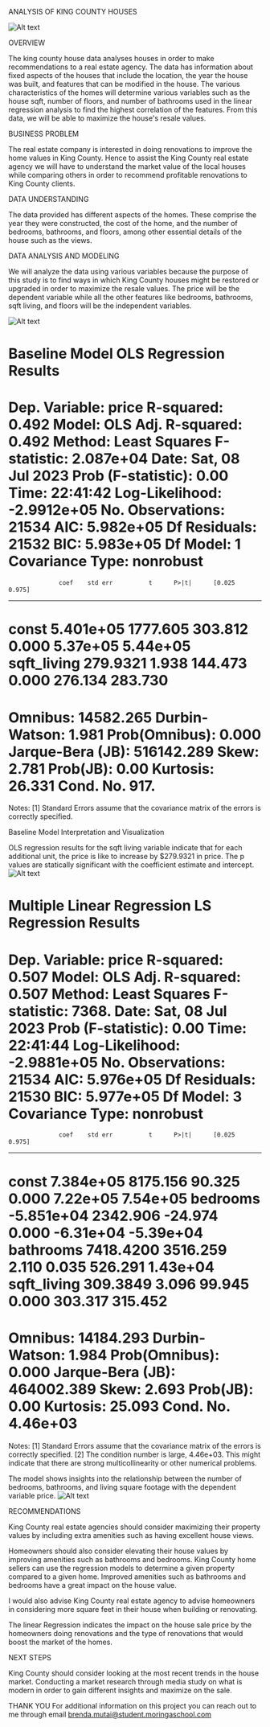 ANALYSIS OF KING COUNTY HOUSES

![Alt text](20230709_103354-2.jpg)

OVERVIEW

The king county house data analyses houses in order to make recommendations to a real estate agency. The data has information about fixed aspects of the houses that include the location, the year the house was built, and features that can be modified in the house. The various characteristics of the homes will determine various variables such as the house sqft, number of floors, and number of bathrooms used in the linear regression analysis to find the highest correlation of the features. From this data, we will be able to maximize the house's resale values.

BUSINESS PROBLEM

The real estate company is interested in doing renovations to improve the home values in King County. Hence to assist the King County real estate agency we will have to understand the market value of the local houses while comparing others in order to recommend profitable renovations to King County clients.

DATA UNDERSTANDING

The data provided  has different aspects of the homes. These comprise the year they were constructed, the cost of the home, and the number of bedrooms, bathrooms, and floors, among other essential details of the house such as the views.

DATA ANALYSIS AND MODELING

We will analyze the data using various variables because the purpose of this study is to find ways in which King County houses might be restored or upgraded in order to maximize the resale values.
The price will be the dependent variable while all the other features like bedrooms, bathrooms, sqft living, and floors will be the independent variables.

![Alt text](image.png)

Baseline Model
          OLS Regression Results                            
==============================================================================
Dep. Variable:                  price   R-squared:                       0.492
Model:                            OLS   Adj. R-squared:                  0.492
Method:                 Least Squares   F-statistic:                 2.087e+04
Date:                Sat, 08 Jul 2023   Prob (F-statistic):               0.00
Time:                        22:41:42   Log-Likelihood:            -2.9912e+05
No. Observations:               21534   AIC:                         5.982e+05
Df Residuals:                   21532   BIC:                         5.983e+05
Df Model:                           1                                         
Covariance Type:            nonrobust                   
===============================================================================
                  coef    std err          t      P>|t|      [0.025      0.975]
-------------------------------------------------------------------------------
const        5.401e+05   1777.605    303.812      0.000    5.37e+05    5.44e+05
sqft_living   279.9321      1.938    144.473      0.000     276.134     283.730
==============================================================================
Omnibus:                    14582.265   Durbin-Watson:                   1.981
Prob(Omnibus):                  0.000   Jarque-Bera (JB):           516142.289
Skew:                           2.781   Prob(JB):                         0.00
Kurtosis:                      26.331   Cond. No.                         917.
==============================================================================

Notes:
[1] Standard Errors assume that the covariance matrix of the errors is correctly specified.

Baseline Model Interpretation and Visualization

 OLS regression results for the sqft living variable indicate that for each additional unit, the price is like to increase by $279.9321 in price.
The p values are statically significant with the coefficient estimate and intercept.
![Alt text](image-1.png)

Multiple Linear Regression
LS Regression Results                            
==============================================================================
Dep. Variable:                  price   R-squared:                       0.507
Model:                            OLS   Adj. R-squared:                  0.507
Method:                 Least Squares   F-statistic:                     7368.
Date:                Sat, 08 Jul 2023   Prob (F-statistic):               0.00
Time:                        22:41:44   Log-Likelihood:            -2.9881e+05
No. Observations:               21534   AIC:                         5.976e+05
Df Residuals:                   21530   BIC:                         5.977e+05
Df Model:                           3                                         
Covariance Type:            nonrobust                                         
===============================================================================
                  coef    std err          t      P>|t|      [0.025      0.975]
-------------------------------------------------------------------------------
const        7.384e+05   8175.156     90.325      0.000    7.22e+05    7.54e+05
bedrooms    -5.851e+04   2342.906    -24.974      0.000   -6.31e+04   -5.39e+04
bathrooms    7418.4200   3516.259      2.110      0.035     526.291    1.43e+04
sqft_living   309.3849      3.096     99.945      0.000     303.317     315.452
===============================================================================
Omnibus:                    14184.293   Durbin-Watson:                   1.984
Prob(Omnibus):                  0.000   Jarque-Bera (JB):           464002.389
Skew:                           2.693   Prob(JB):                         0.00
Kurtosis:                      25.093   Cond. No.                     4.46e+03
==============================================================================

Notes:
[1] Standard Errors assume that the covariance matrix of the errors is correctly specified.
[2] The condition number is large, 4.46e+03. This might indicate that there are
strong multicollinearity or other numerical problems.

The model shows insights into the relationship between the number of bedrooms, bathrooms, and living square footage with the dependent variable price.
![Alt text](image-3.png)

RECOMMENDATIONS

King County real estate agencies should consider maximizing their property values by including extra amenities such as having excellent house views.

Homeowners should also consider elevating their house values by improving amenities such as bathrooms and bedrooms. King County home sellers can use the regression models to determine a given property  compared to a given home. Improved amenities such as bathrooms and bedrooms have a great impact on the house value.

I would also advise King County real estate agency to advise homeowners in considering more square feet in their house when building or renovating.

The linear Regression indicates the impact on the house sale price by the homeowners doing renovations and the type of renovations that would boost the market of the homes.

NEXT STEPS

King County should consider looking at the most recent trends in the house market. Conducting a market research through media study on what is modern in order to gain different insights and maximize on the sale.

THANK YOU
For additional information on this project you can reach out to me through email brenda.mutai@student.moringaschool.com
